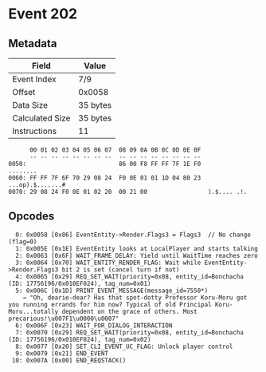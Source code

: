 # Event 202

## Metadata

| Field           | Value    |
|-----------------|----------|
| Event Index     | 7/9      |
| Offset          | 0x0058   |
| Data Size       | 35 bytes |
| Calculated Size | 35 bytes |
| Instructions    | 11       |

```
      00 01 02 03 04 05 06 07  08 09 0A 0B 0C 0D 0E 0F
      -- -- -- -- -- -- -- --  -- -- -- -- -- -- -- --
0050:                          86 00 F8 FF FF 7F 1E F0          ........
0060: FF FF 7F 6F 70 29 08 24  F0 0E 01 01 1D 04 80 23  ...op).$.......#
0070: 29 08 24 F0 0E 01 02 20  00 21 00                 ).$.... .!.     
```

## Opcodes

```
  0: 0x0058 [0x86] EventEntity->Render.Flags3 = Flags3  // No change (flag=0)
  1: 0x005E [0x1E] EventEntity looks at LocalPlayer and starts talking
  2: 0x0063 [0x6F] WAIT_FRAME_DELAY: Yield until WaitTime reaches zero
  3: 0x0064 [0x70] WAIT_ENTITY_RENDER_FLAG: Wait while EventEntity->Render.Flags3 bit 2 is set (cancel turn if not)
  4: 0x0065 [0x29] REQ_SET_WAIT(priority=0x08, entity_id=Bonchacha (ID: 17756196/0x010EF024), tag_num=0x01)
  5: 0x006C [0x1D] PRINT_EVENT_MESSAGE(message_id=7550*)
    → "Oh, dearie-dear? Has that spot-dotty Professor Koru-Moru got you running errands for him now? Typical of old Principal Koru-Moru...totally dependent on the grace of others. Most precarious!\u007F1\u0000\u0007"
  6: 0x006F [0x23] WAIT_FOR_DIALOG_INTERACTION
  7: 0x0070 [0x29] REQ_SET_WAIT(priority=0x08, entity_id=Bonchacha (ID: 17756196/0x010EF024), tag_num=0x02)
  8: 0x0077 [0x20] SET_CLI_EVENT_UC_FLAG: Unlock player control
  9: 0x0079 [0x21] END_EVENT
 10: 0x007A [0x00] END_REQSTACK()
```
